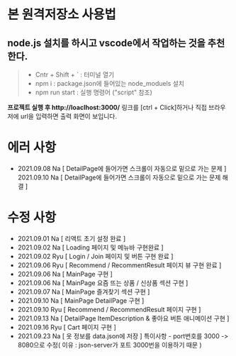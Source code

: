 # 본 원격저장소 사용법

## node.js 설치를 하시고 vscode에서 작업하는 것을 추천한다.

> - Cntr + Shift + ` : 터미널 열기
> - npm i : package.json에 들어있는 node_moduels 설치
> - npm run start : 실행 명령어 ("script" 참조)


**프로젝트 실행 후  http://loaclhost:3000/** 링크를 [ctrl + Click]하거나 직접 브라우저에 url을 입력하면 출력 화면이 보입니다.


# 에러 사항

- 2021.09.08 Na [ DetailPage에 들어가면 스크롤이 자동으로 밑으로 가는 문제 ] 2021.09.10 Na [ DetailPage에 들어가면 스크롤이 자동으로 밑으로 가는 문제 해결 ]

# 수정 사항

- 2021.09.01 Na [ 리액트 초기 설정 완료 ]
- 2021.09.02 Na [ Loading 페이지 및 메뉴바 구현완료 ]
- 2021.09.02 Ryu [ Login / Join 페이지 및 버튼 구현 완료 ]
- 2021.09.06 Ryu [ Recommend / RecommentResult 페이지 뷰 구현 완료 ]
- 2021.09.06 Na [ MainPage 구현 ]
- 2021.09.06 Na [ MainPage 요즘 뜨는 상품 / 신상품 섹션 구현 ]
- 2021.09.07 Na [ MainPage 즐겨찾기 섹션 구현 ]
- 2021.09.10 Na [ MainPage DetailPage 구현 ]
- 2021.09.10 Ryu [ Recommend / RecommendResult 페이지 구현 ]
- 2021.09.13 Na [ DetailPage ItemDescription & 좋아요 버튼 애니메이션 구현 ]
- 2021.09.16 Ryu [ Cart 페이지 구현 ]
- 2021.09.23 Na [ 옷 정보를 data.json에 저장 ] 특이사항 - port번호를 3000 -> 8080으로 수정( 이유 : json-server가 포트 3000번을 이용하기 때문 )